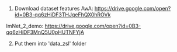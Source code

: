 1. Download dataset features 
  AwA: https://drive.google.com/open?id=0B3-qq6zHiDF3THJqeFhQX0hROVk
  
  ImNet_2_demo: https://drive.google.com/open?id=0B3-qq6zHiDF3MnQ5U0pHUTNFYjA

2. Put them into 'data_zsl' folder

